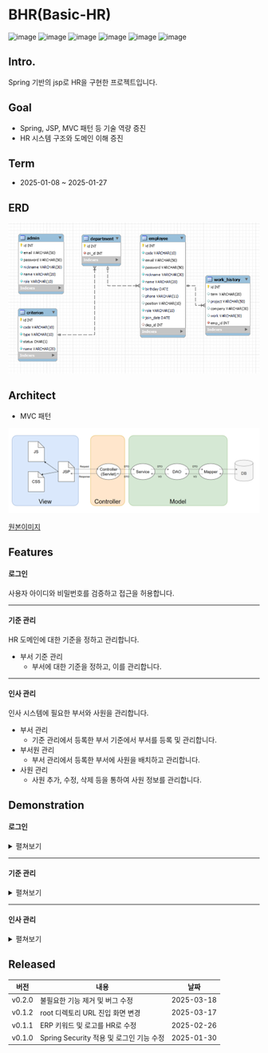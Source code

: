 # BHR(Basic-HR)
![image](https://img.shields.io/badge/java-v.11-blue.svg)
![image](https://img.shields.io/badge/spring-v.5.2.25.RELEASE-blue.svg)
![image](https://img.shields.io/badge/jsp-grey.svg)
![image](https://img.shields.io/badge/mysql-v.8.0.31-blue.svg)
![image](https://img.shields.io/badge/mybatis-v.3.0.4-blue.svg)
![image](https://img.shields.io/badge/tomcat-v.9.0-blue.svg)

## Intro.
Spring 기반의 jsp로 HR을 구현한 프로젝트입니다.

## Goal
- Spring, JSP, MVC 패턴 등 기술 역량 증진
- HR 시스템 구조와 도메인 이해 증진

## Term
- 2025-01-08 ~ 2025-01-27

## ERD
![alt text](assets/erd.png)


## Architect
- MVC 패턴

![alt text](assets/mvc.png)

[원본이미지](https://viewer.diagrams.net/?tags=%7B%7D&lightbox=1&highlight=0000ff&edit=_blank&layers=1&nav=1#R%3Cmxfile%3E%3Cdiagram%20name%3D%22%ED%8E%98%EC%9D%B4%EC%A7%80-1%22%20id%3D%22EYmIl-xgydG-Mr9KmU9k%22%3E7Vtdk6I4FP01Vu0%2BrAWBAD722M5MTc1U97ZT07OPCFFTjcYN8at%2F%2FQYJCrm4dPsB2qX90OQGAjnn3Nx7I7as7mT1hfuz8Q8WkqiFjHDVsu5bCJkG8uS%2FxLJOLRibqWHEaahO2hn69JVkVyrrnIYkLpwoGIsEnRWNAZtOSSAKNp9ztiyeNmRR8a4zf0SAoR%2F4EbQ%2B01CMUyuyLGfX8ZXQ0Ti7tYPttGfiZ2erqcRjP2TLnMnqtawuZ0ykR5NVl0QJehkw6XWf9%2FRun4yTqXjLBatevHj82w6fI%2Ffr9xkKX1fdyV9qlIUfzdWMf1GyVA8s1hkMnM2nIUkGMlvWp%2BWYCtKf%2BUHSu5TES9tYTCLV7Ud0NJXHgXwwwqVhQbigEtM71TFgQrCJ7BiyqVCcW0bSplHUZRHjm7taoU%2B8YSDtseDsheR6nMAjg2FyLx6oAVzZgpBk85NPQFY5k4LoC2ETIvhanqJ6HcWW0qunmssd%2BZalbOMc7xZWRl8JbrQdeUeJPFCsvIMhBBhSXnYMRQczgokX2mWMeGhgOc5ZGLErKbE7tVJiAUq6EjbOokjK%2FTJcZzgkTlDqOqHbGRhGgSjTPg1TNq5kynRrZcoGTH3rPwKK5Mo8Sw6nTJBqjgZ%2B8DLasPowFxGdEmUPff7yIK%2BiIpm%2B0TZwkSZknAZl1CmivI2VOZi9EpRN41woY%2BgP%2Ff6Vo2xqq842MDSGslOi5Q8Gstm4lN3%2FXdqdSCTo0IU8HCWHf%2FQJX0RE%2FJn1yZvmugE98glk5voGZs4Atu1pikYlyzMqQds7F9gZ2zm0IWLT8C7J45OgGPlxTIMiULvwmsAk0eHr3%2FnGP%2FnGfQKFg7fNBAlz23wknMqJJXE3vWRFxe%2Fc8WaoNlatzVhZ12akrKGPs5e7mM15QKrDl%2FD5iIjqBZiEhWIGKiHHNC4hOrNxEvmCLoolUBn76g6PjMqZ5bwaF4Wmh%2Fd03uqqfMWiD9TRBtLdPgUGDLQR43baR%2BgTVkfH6vNEktrq3Mzr3Czo3CjI3Nin8vOr07kodSJ3T2B%2FrzottCcPq0udsDJMohGVnF1S2HHwxYUdWL%2Fd3z1cFGierq3mQYPp5z3Mb7L0M1jLbDIk3HpDDpoukN8HVUlprIrVslxUr35x8qfOy9nTT%2BmG0uZzoqzWdDwtbqE2BvyV7VmYBj4XfzCzPTKW7cP8AGwvJDRY%2BlJlu20DHRYdbL1Kt916o0PnxncV31iviGyvjZzO7uMdxr2jpxhyXBfXSj86eWn18egHNLlmG%2BHDKAdSco22W6%2FHI7jZ%2BcOfzUq2pJvMbDqeFhsbz2wQ3L68uYom746ej55opTQNs%2FmlEma2N%2F4reTpirQRiamCt9G6cV3MOUtgTOb1ZknfV7fS39LhaAICnI5weqql%2Br7fRjfQq0l1QA5%2FG6T39%2B9T6fd6G%2B343%2BqtoOsLlgZTq93gMc%2Fv7n3CrV9Yu4p0v4kxoGEb7SqiiSvZy%2Fp630qr3g50SVVjnKppwyXbwNQLrOvjCgIX7tFcJbEdfSBoHFqb8vz4Crm7TuMJM%2BhpxBQtB07g68OWDq1wIQOiqEdhZ75X6z3eh%2B%2FBz9NT7%2FOkbw%2BuSV94BqPVkgVrKV4JzU1kgeFXM1ch48zsSMAUsDnS6%2FK%2BUa5jxP5F%2F5yQWjfgRcJo3UZ5BqdfPNQbUUmzh1w1PJJ6xaQzfP7k%2BcM%2B3SMnm7jc%2Fqc53P52yev8B%3C%2Fdiagram%3E%3C%2Fmxfile%3E)

## Features
#### 로그인
사용자 아이디와 비밀번호를 검증하고 접근을 허용합니다.

---
#### 기준 관리
HR 도메인에 대한 기준을 정하고 관리합니다.

- 부서 기준 관리
  - 부서에 대한 기준을 정하고, 이를 관리합니다.

---
#### 인사 관리
인사 시스템에 필요한 부서와 사원을 관리합니다.

- 부서 관리
  - 기준 관리에서 등록한 부서 기준에서 부서를 등록 및 관리합니다.
- 부서원 관리
  - 부서 관리에서 등록한 부서에 사원을 배치하고 관리합니다.
- 사원 관리
  - 사원 추가, 수정, 삭제 등을 통하여 사원 정보를 관리합니다.

## Demonstration
#### 로그인
<details>
<summary>펼쳐보기</summary>

- 기본 화면
![alt text](assets/bhr-login-1.png)

- 아이디/비밀번호 입력
![alt text](assets/bhr-login-2.png)

- 로그인 성공
![alt text](assets/bhr-login-3.png)

  </details>

---
#### 기준 관리
<details>
<summary>펼쳐보기</summary>
<br>

> 부서 기준 관리

- 기본 화면
![alt text](assets/bhr-cri-1.png)

- 등록 결과
![alt text](assets/bhr-cri-2.png)

- 부서 정보 수정
![alt text](assets/bhr-cri-3.png)

- 수정 결과
![alt text](assets/bhr-cri-4.png)

- 부서 정보 삭제
![alt text](assets/bhr-cri-5.png)

- 삭제 결과
![alt text](assets/bhr-cri-6.png)

</details>

---
#### 인사 관리
<details>
<summary>펼쳐보기</summary>
<br>

> 부서 관리

- 기본 화면
![alt text](assets/bhr-hr-dep-1.png)

- 등록할 부서 선택
![alt text](assets/bhr-hr-dep-2.png)

- 등록 확인
![alt text](assets/bhr-hr-dep-3.png)

- 등록 결과
![alt text](assets/bhr-hr-dep-4.png)

- 삭제할 부서 선택
![alt text](assets/bhr-hr-dep-4.png)

- 삭제 확인
![alt text](assets/bhr-hr-dep-5.png)

- 삭제 결과
![alt text](assets/bhr-hr-dep-6.png)

> 부서원 관리

- 기본 화면
![alt text](assets/bhr-hr-mem-1.png)

- 부서 선택
![alt text](assets/bhr-hr-mem-2.png)

- 사원 선택
![alt text](assets/bhr-hr-mem-3.png)

- 부서 배치 결과
![alt text](assets/bhr-hr-mem-4.png)

- 부서원 선택
![alt text](assets/bhr-hr-mem-5.png)

- 부서원 제외 결과
![alt text](assets/bhr-hr-mem-6.png)

> 사원 관리

- 기본 화면
![alt text](assets/bhr-hr-emp-1.png)

- 사원 추가하기
![alt text](assets/bhr-hr-emp-2.png)

- 사원 추가 결과
![alt text](assets/bhr-hr-emp-3.png)

- 추가된 사원 정보
![alt text](assets/bhr-hr-emp-4.png)

- 사원 기본 정보 수정
![alt text](assets/bhr-hr-emp-5.png)

- 기본 정보 수정 결과
![alt text](assets/bhr-hr-emp-6.png)

- 사원 프로젝트 정보 수정
![alt text](assets/bhr-hr-emp-7.png)

- 프로젝트 정보 수정 결과
![alt text](assets/bhr-hr-emp-8.png)

- 사원 삭제
![alt text](assets/bhr-hr-emp-9.png)


</details>

## Released
|버전|내용|날짜|
|-|-|-|
|v0.2.0|불필요한 기능 제거 및 버그 수정|2025-03-18|
|v0.1.2|root 디렉토리 URL 진입 화면 변경|2025-03-17|
|v0.1.1|ERP 키워드 및 로고를 HR로 수정|2025-02-26|
|v0.1.0|Spring Security 적용 및 로그인 기능 수정|2025-01-30|
